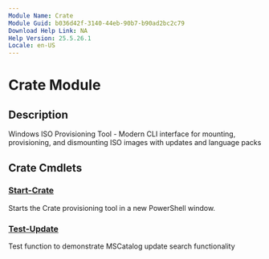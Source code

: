 ```yaml
---
Module Name: Crate
Module Guid: b036d42f-3140-44eb-90b7-b90ad2bc2c79
Download Help Link: NA
Help Version: 25.5.26.1
Locale: en-US
---
```


# Crate Module
## Description
Windows ISO Provisioning Tool - Modern CLI interface for mounting, provisioning, and dismounting ISO images with updates and language packs

## Crate Cmdlets
### [Start-Crate](Start-Crate.md)
Starts the Crate provisioning tool in a new PowerShell window.

### [Test-Update](Test-Update.md)
Test function to demonstrate MSCatalog update search functionality
